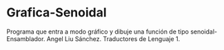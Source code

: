 # Grafica-Senoidal
Programa que entra a modo gráfico y dibuje una función de  tipo senoidal-Ensamblador.
Angel Liu Sánchez.
Traductores de Lenguaje 1.
